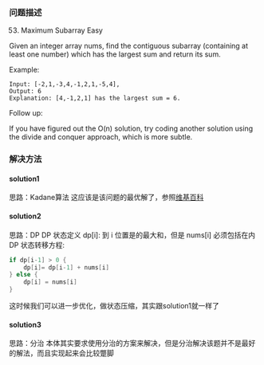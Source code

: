 
### 问题描述
53. Maximum Subarray
Easy

Given an integer array nums, find the contiguous subarray (containing at least one number) which has the largest sum and return its sum.

Example:

```text
Input: [-2,1,-3,4,-1,2,1,-5,4],
Output: 6
Explanation: [4,-1,2,1] has the largest sum = 6.
```

Follow up:

If you have figured out the O(n) solution, try coding another solution using the divide and conquer approach, which is more subtle.

### 解决方法
#### solution1
思路：Kadane算法
这应该是该问题的最优解了，参照[维基百科](https://zh.wikipedia.org/wiki/%E6%9C%80%E5%A4%A7%E5%AD%90%E6%95%B0%E5%88%97%E9%97%AE%E9%A2%98)


#### solution2
思路：DP
DP 状态定义 dp[i]: 到 i 位置是的最大和，但是 nums[i] 必须包括在内
DP 状态转移方程:
```go
if dp[i-1] > 0 {
	dp[i]= dp[i-1] + nums[i]
} else {
	dp[i] = nums[i]
}
```
这时候我们可以进一步优化，做状态压缩，其实跟solution1就一样了

#### solution3
思路：分治
本体其实要求使用分治的方案来解决，但是分治解决该题并不是最好的解法，而且实现起来会比较蹩脚
